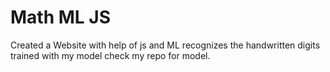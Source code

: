 # Math ML JS
Created a Website with help of js and ML recognizes the handwritten digits trained with my model check my repo for model.
